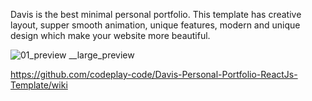 Davis is the best minimal personal portfolio. This template has creative layout, supper smooth animation, unique features, modern and unique design which make your website more beautiful.

![01_preview __large_preview](https://github.com/codeplay-code/Davis-Personal-Portfolio-ReactJs-Template/assets/145067902/0db57385-7d6b-47e5-996e-54719e68c8ff)

https://github.com/codeplay-code/Davis-Personal-Portfolio-ReactJs-Template/wiki
